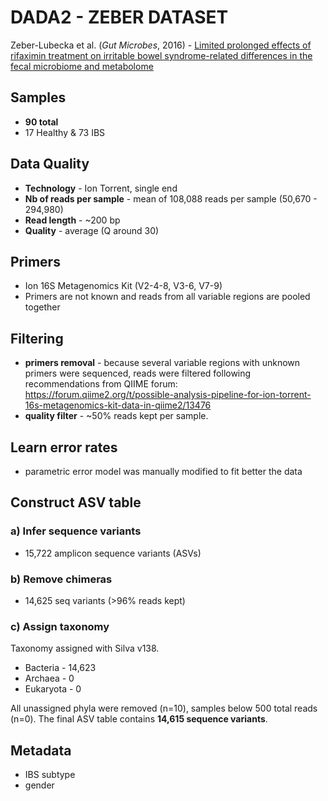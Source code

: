# DADA2 - ZEBER DATASET

Zeber-Lubecka et al. (_Gut Microbes_, 2016) - [Limited prolonged effects of rifaximin treatment on irritable bowel syndrome-related differences in the fecal microbiome and metabolome][1]

[1]: https://www.tandfonline.com/doi/full/10.1080/19490976.2016.1215805


## Samples
- **90 total**
- 17 Healthy & 73 IBS

## Data Quality
- **Technology** - Ion Torrent, single end
- **Nb of reads per sample** - mean of 108,088 reads per sample (50,670 - 294,980)
- **Read length** - ~200 bp
- **Quality** - average (Q around 30)

## Primers
- Ion 16S Metagenomics Kit (V2-4-8, V3-6, V7-9)
- Primers are not known and reads from all variable regions are pooled together

## Filtering
- **primers removal** - because several variable regions with unknown primers were sequenced, reads were filtered following recommendations from QIIME forum: https://forum.qiime2.org/t/possible-analysis-pipeline-for-ion-torrent-16s-metagenomics-kit-data-in-qiime2/13476
- **quality filter** - \~50% reads kept per sample.

## Learn error rates
- parametric error model was manually modified to fit better the data

## Construct ASV table
### a) Infer sequence variants
- 15,722 amplicon sequence variants (ASVs)

### b) Remove chimeras
- 14,625 seq variants (>96% reads kept)

### c) Assign taxonomy
Taxonomy assigned with Silva v138.
- Bacteria - 14,623
- Archaea - 0
- Eukaryota - 0

All unassigned phyla were removed (n=10), samples below 500 total reads (n=0). The final ASV table contains **14,615 sequence variants**.

## Metadata
- IBS subtype
- gender